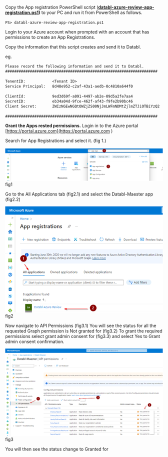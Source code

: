 Copy the App registration PowerShell script (**[databl-azure-review-app-registration.ps1](https://github.com/databl/msp/blob/main/app-registration/databl-azure-review-app-registration.ps1))** to your PC and run it from PowerShell as follows.

`PS> databl-azure-review-app-registration.ps1 `

Login to your Azure account when prompted with an account that has permissions to create an App Registrations. 

Copy the information that this script creates and send it to Databl.

eg.
```
Please record the following information and send it to Databl.
####################################################################

TenentID:		     <Tenant ID>
Service Principal:   8d48e952-c2af-43a1-aedb-0c4810a644f0

ClientId:		     9ed3d69f-a091-4497-ab2e-09d5a2fe7aa4
SecretID:            eb34a04d-9fce-462f-af43-f9fe2b90bc46
Client Secret:	     ZWIzNGEwNGQtOWZjZS00NjJmLWFmNDMtZjlmZTJiOTBiYzQ2

####################################################################
```

**Grant the Apps rested permissions.**
Login in to the Azure portal [https://portal.azure.com](https://portal.azure.com )

Search for App Registrations and select it. (fig 1.)

![fig1](fig1.png)
fig1

Go to the All Applications tab (fig2.1) and select the Databl-Maester app (fig2.2)

![fig2](fig2.png)
fig2

Now navigate to API Permissions (fig3.1) 
You will see the status for all the requested Graph permission is Not granted for <your tenancy name> (fig3.2)
To grant the required permissions select grant admin consent for <your tenancy name> (fig3.3) and select Yes to Grant admin consent confirmation.

![fig3](fig3.png)
fig3

You will then see the status change to Granted for <tenancy name>
